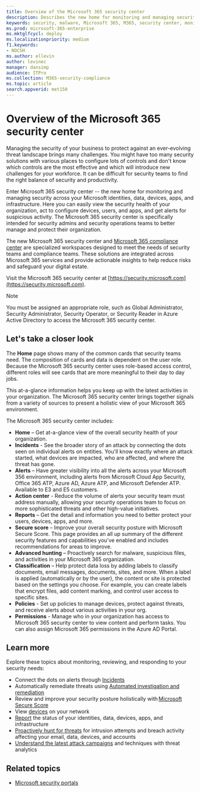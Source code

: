 ```yaml
---
title: Overview of the Microsoft 365 security center
description: Describes the new home for monitoring and managing security across your Microsoft identities, data, devices, and apps.
keywords: security, malware, Microsoft 365, M365, security center, monitor, report, identities, data, devices, apps
ms.prod: microsoft-365-enterprise
ms.mktglfcycl: deploy
ms.localizationpriority: medium
f1.keywords:
- NOCSH
ms.author: ellevin
author: levinec
manager: dansimp
audience: ITPro
ms.collection: M365-security-compliance  
ms.topic: article
search.appverid: met150
---
```


# Overview of the Microsoft 365 security center

Managing the security of your business to protect against an ever-evolving threat landscape brings many challenges. You might have too many security solutions with various places to configure lots of controls and don't know which controls are the most effective and which will introduce new challenges for your workforce. It can be difficult for security teams to find the right balance of security and productivity.

Enter Microsoft 365 security center -- the new home for monitoring and managing security across your Microsoft identities, data, devices, apps, and infrastructure. Here you can easily view the security health of your organization, act to configure devices, users, and apps, and get alerts for suspicious activity. The Microsoft 365 security center is specifically intended for security admins and security operations teams to better manage and protect their organization.

The new Microsoft 365 security center and [Microsoft 365 compliance center](https://docs.microsoft.com/microsoft-365/compliance/microsoft-365-compliance-center) are specialized workspaces designed to meet the needs of security teams and compliance teams. These solutions are integrated across Microsoft 365 services and provide actionable insights to help reduce risks and safeguard your digital estate.

Visit the Microsoft 365 security center at [https://security.microsoft.com](https://security.microsoft.com). 

> [!NOTE]
> You must be assigned an appropriate role, such as Global Administrator, Security Administrator, Security Operator, or Security Reader in Azure Active Directory to access the Microsoft 365 security center.


## Let's take a closer look

The **Home** page shows many of the common cards that security teams need. The composition of cards and data is dependent on the user role. Because the Microsoft 365 security center uses role-based access control, different roles will see cards that are more meaningful to their day to day jobs.  

This at-a-glance information helps you keep up with the latest activities in your organization. The Microsoft 365 security center brings together signals from a variety of sources to present a holistic view of your Microsoft 365 environment.

The Microsoft 365 security center includes:

* **Home** – Get at-a-glance view of the overall security health of your organization.
* **Incidents** - See the broader story of an attack by connecting the dots seen on individual alerts on entities. You'll know exactly where an attack started, what devices are impacted, who are affected, and where the threat has gone.
* **Alerts** – Have greater visibility into all the alerts across your Microsoft 356 environment, including alerts from Microsoft Cloud App Security, Office 365 ATP, Azure AD, Azure ATP, and Microsoft Defender ATP. Available to E3 and E5 customers.  
* **Action center** - Reduce the volume of alerts your security team must address manually, allowing your security operations team to focus on more sophisticated threats and other high-value initiatives.
* **Reports** – Get the detail and information you need to better protect your users, devices, apps, and more.
* **Secure score** – Improve your overall security posture with Microsoft Secure Score. This page provides an all up summary of the different security features and capabilities you've enabled and includes recommendations for areas to improve.
* **Advanced hunting** – Proactively search for malware, suspicious files, and activities in your Microsoft 365 organization.
* **Classification** – Help protect data loss by adding labels to classify documents, email messages, documents, sites, and more. When a label is applied (automatically or by the user), the content or site is protected based on the settings you choose. For example, you can create labels that encrypt files, add content marking, and control user access to specific sites.
* **Policies** - Set up policies to manage devices, protect against threats, and receive alerts about various activities in your org.
* **Permissions** - Manage who in your organization has access to Microsoft 365 security center to view content and perform tasks. You can also assign Microsoft 365 permissions in the Azure AD Portal.

## Learn more 

Explore these topics about monitoring, reviewing, and responding to your security needs:
- Connect the dots on alerts through [Incidents](incident-queue.md)
- Automatically remediate threats using [Automated investigation and remediation](mtp-autoir.md)
- Review and improve your security posture holistically with [Microsoft Secure Score](microsoft-secure-score.md)
- View [devices](device-profile.md) on your network
- [Report](monitoring-and-reporting.md) the status of your identities, data, devices, apps, and infrastructure
- [Proactively hunt for threats](advanced-hunting-overview.md) for intrusion attempts and breach activity affecting your email, data, devices, and accounts
- [Understand the latest attack campaigns](latest-attack-campaigns.md) and techniques with threat analytics

## Related topics
- [Microsoft security portals](portals.md)
